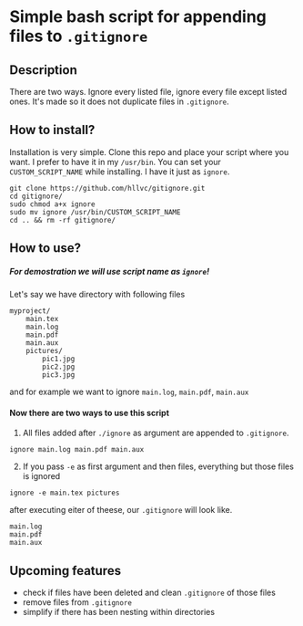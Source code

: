 # Simple bash script for appending files to `.gitignore`

## Description

There are two ways. Ignore every listed file, ignore every file except listed ones. It's made so it does not duplicate files in `.gitignore`.

## How to install?

Installation is very simple. Clone this repo and place your script where you
want. I prefer to have it in my `/usr/bin`. You can set your
`CUSTOM_SCRIPT_NAME` while installing. I have it just as `ignore`.

```
git clone https://github.com/hllvc/gitignore.git
cd gitignore/
sudo chmod a+x ignore
sudo mv ignore /usr/bin/CUSTOM_SCRIPT_NAME
cd .. && rm -rf gitignore/
```

## How to use?

##### For demostration we will use script name as `ignore`!

Let's say we have directory with following files

```
myproject/
	main.tex
	main.log
	main.pdf
	main.aux
	pictures/
		pic1.jpg
		pic2.jpg
		pic3.jpg
```

and for example we want to ignore `main.log`, `main.pdf`, `main.aux`

#### Now there are two ways to use this script

1. All files added after `./ignore` as argument are appended to `.gitignore`.

```
ignore main.log main.pdf main.aux
```

2. If you pass `-e` as first argument and then files, everything but those files
   is ignored

```
ignore -e main.tex pictures
```

after executing eiter of theese, our `.gitignore` will look like.

```
main.log
main.pdf
main.aux
```

## Upcoming features

- check if files have been deleted and clean `.gitignore` of those files
- remove files from `.gitignore`
- simplify if there has been nesting within directories
